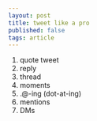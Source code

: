 ```yaml
---
layout: post
title: tweet like a pro
published: false
tags: article
---
```


1. quote tweet
2. reply
3. thread
4. moments
5. .@-ing (dot-at-ing)
6. mentions
7. DMs

